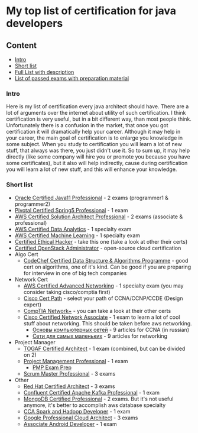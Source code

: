 # My top list of certification for java developers

## Content
* [Intro](#intro)
* [Short list](#short-list)
* [Full List with description](#full-list-with-description)
* [List of passed exams with preparation material](#list-of-passed-exams-with-preparation-material)

### Intro

Here is my list of certification every java architect should have. There are a lot of arguments over the internet about utility of such certification. 
I think certification is very useful, but in a bit different way, than most people think. Unfortunately there is a confusion in the market, that once you got certification it will dramatically help your career.
Although it may help in your career, the main goal of certification is to enlarge you knowledge in some subject. When you study to certification you will learn a lot of new stuff, that always was there, you just didn't use it.
So to sum up, it may help directly (like some company will hire you or promote you because you have some certificates), but it also will help indirectly, cause during certification you will learn a lot of new stuff, and this will enhance your knowledge.

 


### Short list
* [Oracle Certified Java11 Professional](https://education.oracle.com/products/trackp_815) - 2 exams (programmer1 & programmer2)
* [Pivotal Certified Spring5 Professional](https://store.education.pivotal.io/confirm-course?courseid=EDU-1202) - 1 exam
* [AWS Certified Solution Architect Professional](https://aws.amazon.com/certification/) - 2 exams (associate & professional)
* [AWS Certified Data Analytics](https://aws.amazon.com/certification/certified-data-analytics-specialty) - 1 specialty exam
* [AWS Certified Machine Learning](https://aws.amazon.com/certification/certified-machine-learning-specialty) - 1 specialty exam
* [Certified Ethical Hacker](https://cert.eccouncil.org/certified-ethical-hacker.html) - take this one (take a look at other their certs)
* [Certified OpenStack Administrator](https://www.openstack.org/coa) - open-source cloud certification
* Algo Cert
    * [CodeChef Certified Data Structure & Algorithms Programme](https://www.codechef.com/certification/data-structures-and-algorithms/prepare) - good cert on algorithms, one of it's kind. Can be good if you are preparing for interview in one of big tech companies
* Network Cert
    * [AWS Certified Advanced Networking](https://aws.amazon.com/certification/certified-advanced-networking-specialty) - 1 specialty exam (you may consider taking cisco/comptia first)
    * [Cisco Cert Path](https://www.cisco.com/c/dam/en_us/training-events/certifications/career-path.pdf) - select your path of CCNA/CCNP/CCDE (Design expert)
    * [CompTIA Network+](https://www.comptia.org/certifications/network) - you can take a look at their other certs
    * [Cisco Certified Network Associate](https://www.cisco.com/c/en/us/training-events/training-certifications/certifications/associate/ccna.html) - 1 exam to learn a lot of cool stuff about networking. This should be taken before aws networking. 
        * [Основы компьютерных сетей](https://habr.com/en/post/307252) - 9 articles for CCNA (in russian)
        * [Сети для самых маленьких](https://habr.com/ru/post/133453) - 9 articles for networking
* Project Manager
    * [TOGAF Certified Architect](https://certification.opengroup.org/examinations/togaf/togaf9-combined) - 1 exam (combined, but can be divided on 2)
    * [Project Management Professional](https://www.pmi.org/certifications/types/project-management-pmp) - 1 exam
        * [PMP Exam Prep](https://www.amazon.com/PMP-Exam-Prep-Eighth-Updated/dp/1932735658)
    * [Scrum Master Professional](https://www.scrum.org/professional-scrum-master-i-certification) - 3 exams
* Other
    * [Red Hat Certified Architect](https://www.redhat.com/en/services/all-certifications-exams) - 3 exams
    * [Confluent Certified Apache Kafka Professional](https://www.confluent.io/certification) - 1 exam
    * [MongoDB Certified Professional](https://university.mongodb.com/certification) - 2 exams. But it's not useful anymore, it's better to accomplish aws database specialty
    * [CCA Spark and Hadoop Developer](https://www.cloudera.com/about/training/certification/cca-spark.html) - 1 exam
    * [Google Professional Cloud Architect](https://cloud.google.com/certification/cloud-architect) - 3 exams
    * [Associate Android Developer](https://developers.google.com/certification/associate-android-developer) - 1 exam